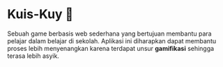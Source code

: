 # Kuis-Kuy 🐬

Sebuah game berbasis web sederhana yang bertujuan membantu para pelajar dalam belajar di sekolah. Aplikasi ini diharapkan dapat membantu proses lebih menyenangkan karena terdapat unsur **gamifikasi** sehingga terasa lebih asyik.